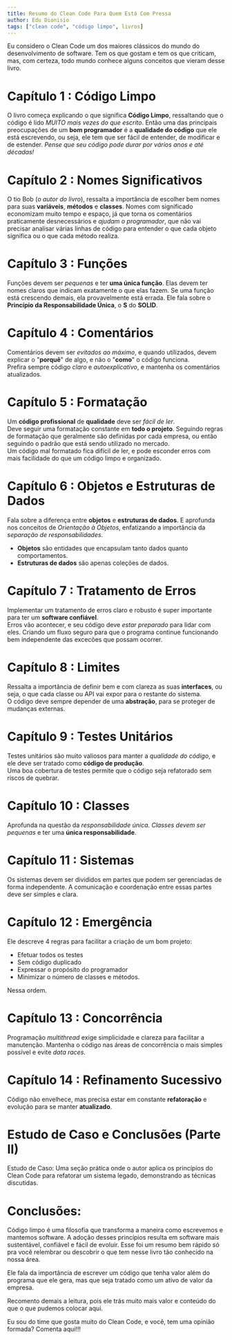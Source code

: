 ```yaml
---
title: Resumo do Clean Code Para Quem Está Com Pressa
author: Edu Dionisio
tags: ["clean code", "código limpo", livros]
---
```


Eu considero o Clean Code um dos maiores clássicos do mundo do desenvolvimento de software. Tem os que gostam e tem os que criticam, mas, com certeza, todo mundo conhece alguns conceitos que vieram desse livro.


# Capítulo 1 : Código Limpo
O livro começa explicando o que significa **Código Limpo**, ressaltando que o código é lido *MUITO mais vezes do que escrito*. Então uma das principais preocupações de um **bom programador** é a **qualidade do código** que ele está escrevendo, ou seja, ele tem que ser fácil de entender, de modificar e de estender. *Pense que seu código pode durar por vários anos e até décadas!*

# Capítulo 2 : Nomes Significativos
O tio Bob (*o autor do livro*), ressalta a importância de escolher bem nomes para suas **variáveis**, **métodos** e **classes**. Nomes com significado economizam muito tempo e espaço, já que torna os comentários praticamente desnecessários e *ajudam o programador*, que não vai precisar analisar várias linhas de código para entender o que cada objeto significa ou o que cada método realiza.

# Capítulo 3 : Funções
Funções devem ser *pequenas* e ter **uma única função**. Elas devem ter nomes claros que indicam exatamente o que elas fazem. Se uma função está crescendo demais, ela provavelmente está errada. Ele fala sobre o **Princípio da Responsabilidade Única**, o **S** do **SOLID**.

# Capítulo 4 : Comentários
Comentários devem ser *evitados ao máximo*, e quando utilizados, devem explicar o "**porquê**" de algo, e não o "**como**" o código funciona.<br>
Prefira sempre código *claro* e *autoexplicativo*, e mantenha os comentários atualizados.

# Capítulo 5 : Formatação
Um **código profissional** de **qualidade** deve ser *fácil de ler*.<br>
Deve seguir uma formatação constante em **todo o projeto**. Seguindo regras de formatação que geralmente são definidas por cada empresa, ou então seguindo o padrão que está sendo utilizado no mercado.<br>
Um código mal formatado fica difícil de ler, e pode esconder erros com mais facilidade do que um código limpo e organizado.

# Capítulo 6 : Objetos e Estruturas de Dados
Fala sobre a diferença entre **objetos** e **estruturas de dados**. E aprofunda nos conceitos de *Orientação à Objetos*, enfatizando a importância da *separação de responsabilidades*.<br>
* **Objetos** são entidades que encapsulam tanto dados quanto comportamentos.
* **Estruturas de dados** são apenas coleções de dados.

# Capítulo 7 : Tratamento de Erros
Implementar um tratamento de erros claro e robusto é super importante para ter um **software confiável**.<br>
Erros vão acontecer, e seu código deve *estar preparado* para lidar com eles. Criando um fluxo seguro para que o programa continue funcionando bem independente das excecões que possam ocorrer.

# Capítulo 8 : Limites
Ressalta a importância de definir bem e com clareza as suas **interfaces**, ou seja, o que cada classe ou API vai expor para o restante do sistema.<br>
O código deve sempre depender de uma **abstração**, para se proteger de mudanças externas.

# Capítulo 9 : Testes Unitários
Testes unitários são muito valiosos para manter a *qualidade do código*, e ele deve ser tratado como **código de produção**.<br>
Uma boa cobertura de testes permite que o código seja refatorado sem riscos de quebrar.

# Capítulo 10 : Classes
Aprofunda na questão da *responsabilidade única*. *Classes devem ser pequenas* e ter uma **única responsabilidade**.

# Capítulo 11 : Sistemas
Os sistemas devem ser divididos em partes que podem ser gerenciadas de forma independente. A comunicação e coordenação entre essas partes deve ser simples e clara.

# Capítulo 12 : Emergência
Ele descreve 4 regras para facilitar a criação de um bom projeto:
* Efetuar todos os testes
* Sem código duplicado
* Expressar o propósito do programador
* Minimizar o número de classes e métodos.

Nessa ordem.

# Capítulo 13 : Concorrência
Programação *multithread* exige simplicidade e clareza para facilitar a manutenção. Mantenha o código nas áreas de concorrência o mais simples possível e evite *data races*.

# Capítulo 14 : Refinamento Sucessivo
Código não envelhece, mas precisa estar em constante **refatoração** e evolução para se manter **atualizado**.

# Estudo de Caso e Conclusões (Parte II)
Estudo de Caso:
Uma seção prática onde o autor aplica os princípios do Clean Code para refatorar um sistema legado, demonstrando as técnicas discutidas.

# Conclusões:

Código limpo é uma filosofia que transforma a maneira como escrevemos e mantemos software.
A adoção desses princípios resulta em software mais sustentável, confiável e fácil de evoluir.
Esse foi um resumo bem rápido só pra você relembrar ou descobrir o que tem nesse livro tão conhecido na nossa área.

Ele fala da importância de escrever um código que tenha valor além do programa que ele gera, mas que seja tratado como um ativo de valor da empresa.

Recomento demais a leitura, pois ele trás muito mais valor e conteúdo do que o que pudemos colocar aqui.

Eu sou do time que gosta muito do Clean Code, e você, tem uma opinião formada? Comenta aqui!!!